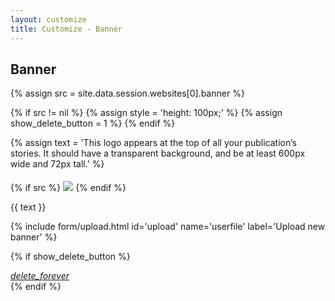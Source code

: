 ```yaml
---
layout: customize
title: Customize - Banner
---
```


<div class="mdl-card mdl-cell mdl-cell--6-col-desktop mdl-cell--1-offset-tablet mdl-cell--6-col-tablet mdl-cell--4-col-phone">
<div class="mdl-card__title">
    <h2 class="mdl-card__title-text">Banner</h2>
</div>

<div class="mdl-card__supporting-text">

{% assign src = site.data.session.websites[0].banner %}

{% if src != nil  %}
{% assign style = 'height: 100px;' %}
{% assign show_delete_button = 1 %}
{% endif %}

{% assign text = 'This logo appears at the top of all your publication’s stories. It should have a transparent background, and be at least 600px wide and 72px tall.' %}

{% if src %}
<img src="{{ src }}" style="{{ style }} padding-bottom: 20px; padding-top: 5px;" />
{% endif %}

<p>{{ text }}</p>

{% include form/upload.html id='upload' name='userfile' label='Upload new banner' %}
</div>

{% if show_delete_button %}
<div class="mdl-card__menu">
    <a id="delete_forever" href="#" class="mdl-button mdl-button--icon mdl-js-button mdl-js-ripple-effect">
        <i class="material-icons">delete_forever</i>
    </a>
</div>
{% endif %}
</div>